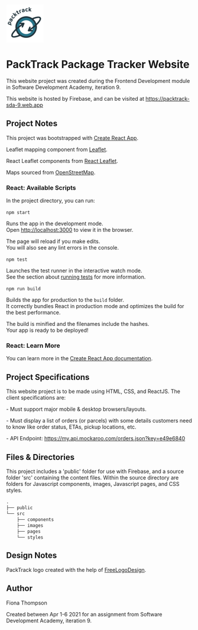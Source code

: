 ![PackTrack](src/images/packtrack.png)
# PackTrack Package Tracker Website
This website project was created during the Frontend Development module in Software Development Academy, iteration 9.

This website is hosted by Firebase, and can be visited at <a href="https://packtrack-sda-9.web.app">https://packtrack-sda-9.web.app</a>

## Project Notes

This project was bootstrapped with [Create React App](https://github.com/facebook/create-react-app).

Leaflet mapping component from <a href="https://leafletjs.com/">Leaflet</a>.

React Leaflet components from <a href="https://react-leaflet.js.org/"> React Leaflet</a>.

Maps sourced from <a href="https://www.openstreetmap.org/">OpenStreetMap</a>.

### React: Available Scripts

In the project directory, you can run:

 `npm start`

Runs the app in the development mode.\
Open [http://localhost:3000](http://localhost:3000) to view it in the browser.

The page will reload if you make edits.\
You will also see any lint errors in the console.

 `npm test`

Launches the test runner in the interactive watch mode.\
See the section about [running tests](https://facebook.github.io/create-react-app/docs/running-tests) for more information.

 `npm run build`

Builds the app for production to the `build` folder.\
It correctly bundles React in production mode and optimizes the build for the best performance.

The build is minified and the filenames include the hashes.\
Your app is ready to be deployed!

### React: Learn More

You can learn more in the [Create React App documentation](https://facebook.github.io/create-react-app/docs/getting-started).

## Project Specifications

This website project is to be made using HTML, CSS, and ReactJS. The client specifications are:

\- Must support major mobile & desktop
browsers/layouts.

\- Must display a list of orders (or parcels) with some details customers need to know like order status, ETAs, pickup locations, etc.

\- API Endpoint: https://my.api.mockaroo.com/orders.json?key=e49e6840

## Files & Directories

This project includes a 'public' folder for use with Firebase, and a source folder 'src' containing the content files. Within the source directory are folders for Javascript components, images, Javascript pages, and CSS styles.
```
.
├── public
└── src
    ├── components
    ├── images
    ├── pages
    └── styles

```

## Design Notes
PackTrack logo created with the help of <a href ="https://www.freelogodesign.org/"> FreeLogoDesign</a>.

## Author
Fiona Thompson

Created between Apr 1-6 2021 for an assignment from Software Development Academy, iteration 9.
